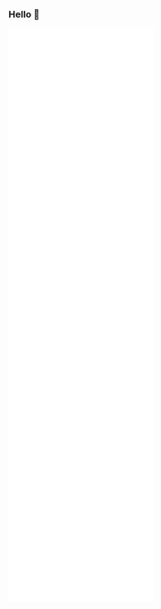 ### Hello 👋 

![Ishaan’s Github Metrics](https://github.com/IshaanAdarsh/IshaanAdarsh/blob/main/github-metrics.svg)
